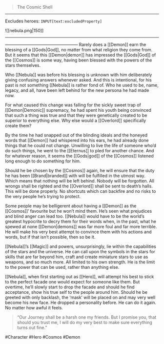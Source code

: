 >The Cosmic Shell
---

Excludes heroes: `INPUT[text:excludedProperty]`

![[nebula.png|150]]

---
—————————————————
Rarely does a [[Demon]] earn the blessing of a [[Gods|God]], no matter from what religion they come from. But it seems that this [[Demon|demon]] has impressed the [[Gods|God]] of the [[Cosmos]] is some way, having been blessed with the powers of the stars themselves.

Who [[Nebula]] was before his blessing is unknown with him deliberately giving confusing answers whenever asked. And this is intentional, for his past is not something [[Nebula]] is rather fond of. Who he used to be, name, legacy, and all, have been left behind for the new persona he had made now.

For what caused this change was falling for the sickly sweet trap of [[Demon|Demonic]] supremacy, he had spent his youth being convinced that such a thing was true and that they were genetically created to be superior to everything else. Why else would a [[Overlord]] specifically create them?

By the time he had snapped out of the blinding ideals and the honeyed words that [[Demon]] had whispered into his ears, he had already done things that he could not change. Unwilling to live the life of someone who’d do such things, he went to the [[Eternus]] to pled for another chance. And for whatever reason, it seems the [[Gods|god]] of the [[Cosmos]] listened long enough to do something for him.

Should he be chosen by the [[Cosmos]] again, he will ensure that the duty he has been [[Brand|branded]] with will be fulfilled in the utmost way. Which means that nothing will be left behind. Nobody will be forgotten. All wrongs shall be righted and the [[Overlord]] shall be sent to death’s halls. This will be done properly. No shortcuts which can backfire and no risks to the very people he’s trying to protect.

Some people may be belligerent about having a [[Demon]] as the [[Cosmos]]’ favourite but he won’t mind them. He’s seen what prejudices and blind anger can lead too. [[Nebula]] would have to be the world’s greatest hypocrite to decry them for their words when, in the past, what he spewed at none [[Demon|demons]] was far more foul and far more terrible. He will make his very best attempt to convince them with his actions and words, but if that isn’t possible, then so be it.

[[Nebula]]’s [[Magic]] and powers, unsurprisingly, lie within the capabilities of the stars and the universe. He can call upon the symbols in the stars for skills that are far beyond him, craft and create miniature stars to use as weapons, and so much more. All limited to his own strength. He is the limit to the power that can be used, rather than anything else.

[[Nebula]], when first starting out as [[Hero]], will attempt his best to stick to the perfect facade one would expect for someone like them. But overtime, he’ll slowly start to drop the facade and should he find acceptance, show his true self to the people around him. Should he be greeted with only backlash, the ‘mask’ will be placed on and may very well become his new face. He dropped a personality before. He can do it again. No matter how awful it feels.

>“Our Journey shall be a harsh one my friends. But I promise you, that should you trust me, I will do my very best to make sure everything turns out fine.”

#Character #Hero #Cosmos #Demon